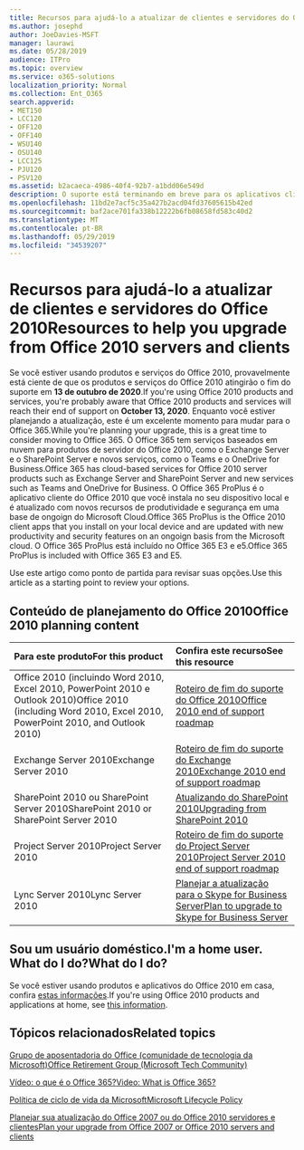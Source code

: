 ```yaml
---
title: Recursos para ajudá-lo a atualizar de clientes e servidores do Office 2010
ms.author: josephd
author: JoeDavies-MSFT
manager: laurawi
ms.date: 05/28/2019
audience: ITPro
ms.topic: overview
ms.service: o365-solutions
localization_priority: Normal
ms.collection: Ent_O365
search.appverid:
- MET150
- LCC120
- OFF120
- OFF140
- WSU140
- OSU140
- LCC125
- PJU120
- PSV120
ms.assetid: b2acaeca-4986-40f4-92b7-a1bdd06e549d
description: O suporte está terminando em breve para os aplicativos cliente e servidores do Office 2010, e os acordos de suporte personalizados não estão disponíveis. Use este artigo para começar a planejar sua atualização agora.
ms.openlocfilehash: 11bd2e7acf5c35a427b2acd04fd37605615b42ed
ms.sourcegitcommit: baf2ace701fa338b12222b6fb08658fd583c40d2
ms.translationtype: MT
ms.contentlocale: pt-BR
ms.lasthandoff: 05/29/2019
ms.locfileid: "34539207"
---
```

# <a name="resources-to-help-you-upgrade-from-office-2010-servers-and-clients"></a><span data-ttu-id="19b0c-104">Recursos para ajudá-lo a atualizar de clientes e servidores do Office 2010</span><span class="sxs-lookup"><span data-stu-id="19b0c-104">Resources to help you upgrade from Office 2010 servers and clients</span></span>

<span data-ttu-id="19b0c-105">Se você estiver usando produtos e serviços do Office 2010, provavelmente está ciente de que os produtos e serviços do Office 2010 atingirão o fim do suporte em **13 de outubro de 2020**.</span><span class="sxs-lookup"><span data-stu-id="19b0c-105">If you're using Office 2010 products and services, you're probably aware that Office 2010 products and services will reach their end of support on **October 13, 2020**.</span></span> <span data-ttu-id="19b0c-106">Enquanto você estiver planejando a atualização, este é um excelente momento para mudar para o Office 365.</span><span class="sxs-lookup"><span data-stu-id="19b0c-106">While you're planning your upgrade, this is a great time to consider moving to Office 365.</span></span> <span data-ttu-id="19b0c-107">O Office 365 tem serviços baseados em nuvem para produtos de servidor do Office 2010, como o Exchange Server e o SharePoint Server e novos serviços, como o Teams e o OneDrive for Business.</span><span class="sxs-lookup"><span data-stu-id="19b0c-107">Office 365 has cloud-based services for Office 2010 server products such as Exchange Server and SharePoint Server and new services such as Teams and OneDrive for Business.</span></span> <span data-ttu-id="19b0c-108">O Office 365 ProPlus é o aplicativo cliente do Office 2010 que você instala no seu dispositivo local e é atualizado com novos recursos de produtividade e segurança em uma base de ongoign do Microsoft Cloud.</span><span class="sxs-lookup"><span data-stu-id="19b0c-108">Office 365 ProPlus is the Office 2010 client apps that you install on your local device and are updated with new productivity and security features on an ongoign basis from the Microsoft cloud.</span></span> <span data-ttu-id="19b0c-109">O Office 365 ProPlus está incluído no Office 365 E3 e e5.</span><span class="sxs-lookup"><span data-stu-id="19b0c-109">Office 365 ProPlus is included with Office 365 E3 and E5.</span></span>

<span data-ttu-id="19b0c-110">Use este artigo como ponto de partida para revisar suas opções.</span><span class="sxs-lookup"><span data-stu-id="19b0c-110">Use this article as a starting point to review your options.</span></span>
      
## <a name="office-2010-planning-content"></a><span data-ttu-id="19b0c-111">Conteúdo de planejamento do Office 2010</span><span class="sxs-lookup"><span data-stu-id="19b0c-111">Office 2010 planning content</span></span>
  
|<span data-ttu-id="19b0c-112">**Para este produto**</span><span class="sxs-lookup"><span data-stu-id="19b0c-112">**For this product**</span></span>|<span data-ttu-id="19b0c-113">**Confira este recurso**</span><span class="sxs-lookup"><span data-stu-id="19b0c-113">**See this resource**</span></span>|
|:-----|:-----|
|<span data-ttu-id="19b0c-114">Office 2010 (incluindo Word 2010, Excel 2010, PowerPoint 2010 e Outlook 2010)</span><span class="sxs-lookup"><span data-stu-id="19b0c-114">Office 2010 (including Word 2010, Excel 2010, PowerPoint 2010, and Outlook 2010)</span></span>  <br/> |[<span data-ttu-id="19b0c-115">Roteiro de fim do suporte do Office 2010</span><span class="sxs-lookup"><span data-stu-id="19b0c-115">Office 2010 end of support roadmap</span></span>](https://docs.microsoft.com/DeployOffice/office-2010-end-support-roadmap) <br/> |
|<span data-ttu-id="19b0c-116">Exchange Server 2010</span><span class="sxs-lookup"><span data-stu-id="19b0c-116">Exchange Server 2010</span></span>  <br/> |[<span data-ttu-id="19b0c-117">Roteiro de fim do suporte do Exchange 2010</span><span class="sxs-lookup"><span data-stu-id="19b0c-117">Exchange 2010 end of support roadmap</span></span>](exchange-2010-end-of-support.md) <br/> |
|<span data-ttu-id="19b0c-118">SharePoint 2010 ou SharePoint Server 2010</span><span class="sxs-lookup"><span data-stu-id="19b0c-118">SharePoint 2010 or SharePoint Server 2010</span></span>  <br/> |[<span data-ttu-id="19b0c-119">Atualizando do SharePoint 2010</span><span class="sxs-lookup"><span data-stu-id="19b0c-119">Upgrading from SharePoint 2010</span></span>](upgrade-from-sharepoint-2010.md) <br/> |
|<span data-ttu-id="19b0c-120">Project Server 2010</span><span class="sxs-lookup"><span data-stu-id="19b0c-120">Project Server 2010</span></span> <br/> | [<span data-ttu-id="19b0c-121">Roteiro de fim do suporte do Project Server 2010</span><span class="sxs-lookup"><span data-stu-id="19b0c-121">Project Server 2010 end of support roadmap</span></span>](project-server-2010-end-of-support.md) <br/> |
|<span data-ttu-id="19b0c-122">Lync Server 2010</span><span class="sxs-lookup"><span data-stu-id="19b0c-122">Lync Server 2010</span></span> <br/> | [<span data-ttu-id="19b0c-123">Planejar a atualização para o Skype for Business Server</span><span class="sxs-lookup"><span data-stu-id="19b0c-123">Plan to upgrade to Skype for Business Server</span></span>](https://docs.microsoft.com/skypeforbusiness/plan-your-deployment/upgrade) <br/> |
    
## <a name="im-a-home-user-what-do-i-do"></a><span data-ttu-id="19b0c-124">Sou um usuário doméstico.</span><span class="sxs-lookup"><span data-stu-id="19b0c-124">I'm a home user.</span></span> <span data-ttu-id="19b0c-125">What do I do?</span><span class="sxs-lookup"><span data-stu-id="19b0c-125">What do I do?</span></span>

<span data-ttu-id="19b0c-126">Se você estiver usando produtos e aplicativos do Office 2010 em casa, confira [estas informações](plan-upgrade-previous-versions-office.md#im-a-home-user-what-do-i-do).</span><span class="sxs-lookup"><span data-stu-id="19b0c-126">If you're using Office 2010 products and applications at home, see [this information](plan-upgrade-previous-versions-office.md#im-a-home-user-what-do-i-do).</span></span>

## <a name="related-topics"></a><span data-ttu-id="19b0c-127">Tópicos relacionados</span><span class="sxs-lookup"><span data-stu-id="19b0c-127">Related topics</span></span>

[<span data-ttu-id="19b0c-128">Grupo de aposentadoria do Office (comunidade de tecnologia da Microsoft)</span><span class="sxs-lookup"><span data-stu-id="19b0c-128">Office Retirement Group (Microsoft Tech Community)</span></span>](https://go.microsoft.com/fwlink/?linkid=842065)
  
[<span data-ttu-id="19b0c-129">Vídeo: o que é o Office 365?</span><span class="sxs-lookup"><span data-stu-id="19b0c-129">Video: What is Office 365?</span></span>](https://support.office.com/article/847caf12-2589-452c-8aca-1c009797678b.aspx)
  
[<span data-ttu-id="19b0c-130">Política de ciclo de vida da Microsoft</span><span class="sxs-lookup"><span data-stu-id="19b0c-130">Microsoft Lifecycle Policy</span></span>](https://go.microsoft.com/fwlink/?linkid=865200)

[<span data-ttu-id="19b0c-131">Planejar sua atualização do Office 2007 ou do Office 2010 servidores e clientes</span><span class="sxs-lookup"><span data-stu-id="19b0c-131">Plan your upgrade from Office 2007 or Office 2010 servers and clients</span></span>](plan-upgrade-previous-versions-office.md)


